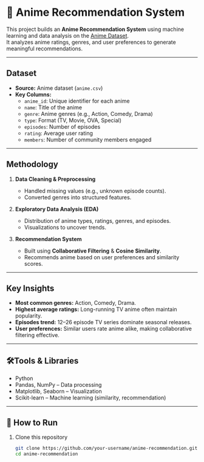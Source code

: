 # 🎥 Anime Recommendation System

This project builds an **Anime Recommendation System** using machine learning and data analysis on the [Anime Dataset](anime.csv).  
It analyzes anime ratings, genres, and user preferences to generate meaningful recommendations.  

---

## Dataset
- **Source:** Anime dataset (`anime.csv`)  
- **Key Columns:**
  - `anime_id`: Unique identifier for each anime  
  - `name`: Title of the anime  
  - `genre`: Anime genres (e.g., Action, Comedy, Drama)  
  - `type`: Format (TV, Movie, OVA, Special)  
  - `episodes`: Number of episodes  
  - `rating`: Average user rating  
  - `members`: Number of community members engaged  

---

## Methodology
1. **Data Cleaning & Preprocessing**  
   - Handled missing values (e.g., unknown episode counts).  
   - Converted genres into structured features.  

2. **Exploratory Data Analysis (EDA)**  
   - Distribution of anime types, ratings, genres, and episodes.  
   - Visualizations to uncover trends.  

3. **Recommendation System**  
   - Built using **Collaborative Filtering** & **Cosine Similarity**.  
   - Recommends anime based on user preferences and similarity scores.  

---

## Key Insights
- **Most common genres:** Action, Comedy, Drama.  
- **Highest average ratings:** Long-running TV anime often maintain popularity.  
- **Episodes trend:** 12–26 episode TV series dominate seasonal releases.  
- **User preferences:** Similar users rate anime alike, making collaborative filtering effective.  

---

## 🛠Tools & Libraries
- Python   
- Pandas, NumPy – Data processing  
- Matplotlib, Seaborn – Visualization  
- Scikit-learn – Machine learning (similarity, recommendation)  

---

## 🚀 How to Run
1. Clone this repository  
   ```bash
   git clone https://github.com/your-username/anime-recommendation.git
   cd anime-recommendation
